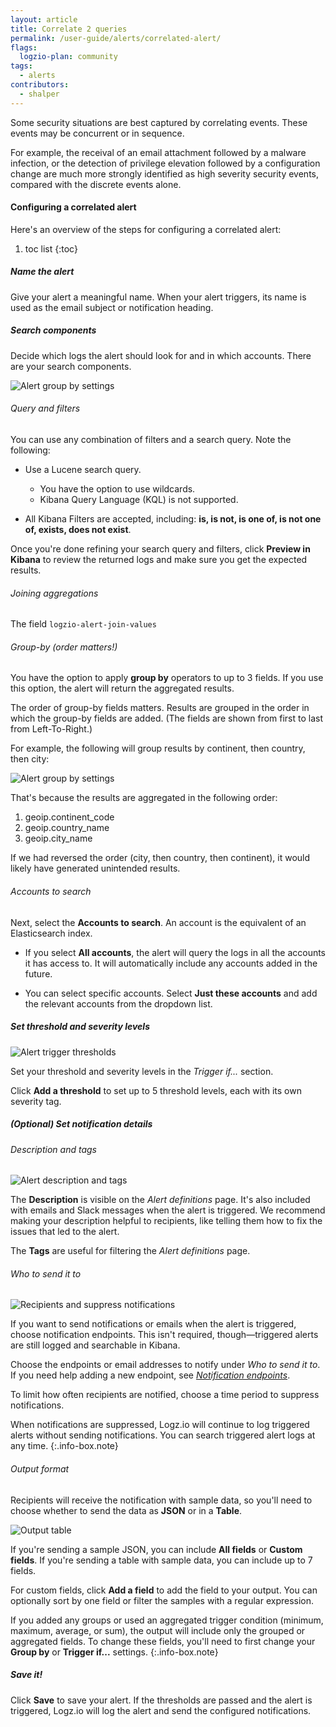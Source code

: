 ```yaml
---
layout: article
title: Correlate 2 queries
permalink: /user-guide/alerts/correlated-alert/
flags:
  logzio-plan: community
tags:
  - alerts
contributors:
  - shalper
---
```


Some security situations are best captured by correlating events. These events may be concurrent or in sequence.

For example, the receival of an email attachment followed by a malware infection, or the detection of privilege elevation followed by a configuration change are much more strongly identified as high severity security events, compared with the discrete events alone.

#### Configuring a correlated alert

Here's an overview of the steps for configuring a correlated alert:
1. toc list
{:toc}

<div class="tasklist">

##### Name the alert

Give your alert a meaningful name. When your alert triggers, its name is used as the email subject or notification heading.

##### Search components

Decide which logs the alert should look for and in which accounts. There are your search components.

![Alert group by settings](https://dytvr9ot2sszz.cloudfront.net/logz-docs/alerts/alert-search-component.png)

###### Query and filters

You can use any combination of filters and a search query. Note the following:

* Use a Lucene search query.
  * You have the option to use wildcards.
  * Kibana Query Language (KQL) is not supported.

* All Kibana Filters are accepted, including: **is, is not, is one of, is not one of, exists, does not exist**.


Once you're done refining your search query and filters,
click **Preview in Kibana** to review the returned logs
and make sure you get the expected results.

###### Joining aggregations

The field `logzio-alert-join-values`


###### Group-by (order matters!)

You have the option to apply **group by** operators to up to 3 fields. If you use this option, the alert will return the aggregated results.

The order of group-by fields matters. Results are grouped in the order in which the group-by fields are added. (The fields are shown from first to last from Left-To-Right.)

For example, the following will group results by continent, then country, then city:

![Alert group by settings](https://dytvr9ot2sszz.cloudfront.net/logz-docs/alerts/alerts--group-by.png)

That's because the results are aggregated in the following order:

1. geoip.continent_code
2. geoip.country_name
3. geoip.city_name

If we had reversed the order (city, then country, then continent),
it would likely have generated unintended results.

###### Accounts to search

Next, select the **Accounts to search**. An account is the equivalent of an Elasticsearch index.

* If you select **All accounts**, the alert will query the logs in all the accounts it has access to. It will automatically include any accounts added in the future.

* You can select specific accounts. Select **Just these accounts** and add the relevant accounts from the dropdown list.

##### Set threshold and severity levels

![Alert trigger thresholds](https://dytvr9ot2sszz.cloudfront.net/logz-docs/alerts/alerts--trigger-settings.png)

Set your threshold and severity levels in the _Trigger if..._ section.

Click **Add a threshold** to set up to 5 threshold levels,
each with its own severity tag.

##### _(Optional)_ Set notification details

###### Description and tags

![Alert description and tags](https://dytvr9ot2sszz.cloudfront.net/logz-docs/alerts/description-and-tags.png)

The **Description** is visible on the _Alert definitions_ page.
It's also included with emails and Slack messages when the alert is triggered.
We recommend making your description helpful to recipients,
like telling them how to fix the issues that led to the alert.

The **Tags** are useful for filtering the _Alert definitions_ page.

###### Who to send it to

![Recipients and suppress notifications](https://dytvr9ot2sszz.cloudfront.net/logz-docs/alerts/recipients-and-suppress.png)

If you want to send notifications or emails when the alert is triggered,
choose notification endpoints.
This isn't required, though—triggered alerts are still logged and searchable in Kibana.

Choose the endpoints or email addresses to notify under _Who to send it to_.
If you need help adding a new endpoint,
see [_Notification endpoints_]({{site.baseurl}}/user-guide/integrations/endpoints.html).

To limit how often recipients are notified,
choose a time period to suppress notifications.

When notifications are suppressed,
Logz.io will continue to log triggered alerts without sending notifications.
You can search triggered alert logs at any time.
{:.info-box.note}

###### Output format

Recipients will receive the notification with sample data,
so you'll need to choose whether to send the data
as **JSON** or in a **Table**.

![Output table](https://dytvr9ot2sszz.cloudfront.net/logz-docs/alerts/output-json-custom-fields.png)

If you're sending a sample JSON,
you can include **All fields** or **Custom fields**.
If you're sending a table with sample data,
you can include up to 7 fields.

For custom fields,
click **<i class="li li-plus"></i> Add a field** to add the field to your output.
You can optionally sort by one field or filter the samples with a regular expression.

If you added any groups or used an aggregated trigger condition
(minimum, maximum, average, or sum),
the output will include only the grouped or aggregated fields.
To change these fields,
you'll need to first change your **Group by** or **Trigger if...** settings.
{:.info-box.note}

##### Save it!

Click **Save** to save your alert.
If the thresholds are passed and the alert is triggered,
Logz.io will log the alert and send the configured notifications.

</div>

